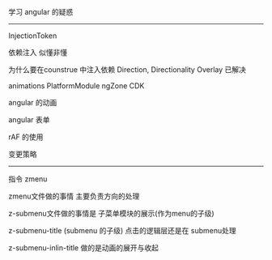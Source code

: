 <!--
 * @Author: zhangshaolong
 * @Date: 2021-12-25 10:14:13
-->
学习 angular 的疑惑 

_______________
InjectionToken

依赖注入 似懂非懂

为什么要在counstrue 中注入依赖
Direction, Directionality Overlay  已解决

animations PlatformModule ngZone CDK

angular 的动画

angular 表单

rAF 的使用

变更策略
___________________________________________________
指令 zmenu

zmenu文件做的事情 主要负责方向的处理

z-submenu文件做的事情是 子菜单模块的展示(作为menu的子级)

z-submenu-title (submenu 的子级) 点击的逻辑层还是在 submenu处理

z-submenu-inlin-title 做的是动画的展开与收起

















